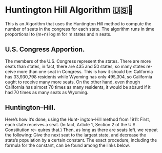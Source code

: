 # Huntington Hill Algorithm 🇺🇸🗽
This is an Algorithm that uses the Huntington Hill method to compute the number of seats in the congress for each state.
The algorithm runs in time proportional to (m+n) log m for m states and n seats.


## U.S. Congress Apportion. 
The members of the U.S. Congress represent the states. There are more seats than states, in fact, there are 435 and 50 states, so many states re- ceive more than one seat in Congress. This is how it should be: California has 33,930,798 residents while Wyoming has only 495,304, so California ought to receive many more seats. On the other hand, even though California has almost 70 times as many residents, it would be absurd if it had 70 times as many seats as Wyoming.

## Huntington–Hill. 
Here’s how it’s done, using the Hunt- ington–Hill method from 1911: First, each state receives a seat. (In fact, Article 1, Section 2 of the U.S. Constitution re- quires that.) Then, as long as there are seats left, we repeat the following: Give the next seat to the largest state, and decrease the state’s population by a certain constant. The exact procedure, including the formula for the constant, can be found among the links below.

